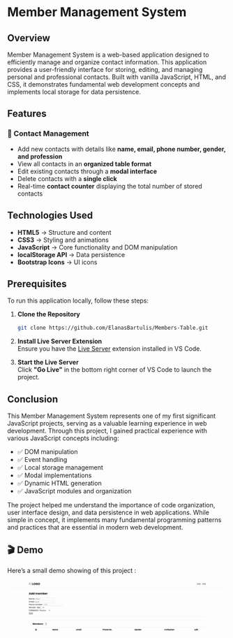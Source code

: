 # Member Management System

## Overview

Member Management System is a web-based application designed to efficiently manage and organize contact information. This application provides a user-friendly interface for storing, editing, and managing personal and professional contacts. Built with vanilla JavaScript, HTML, and CSS, it demonstrates fundamental web development concepts and implements local storage for data persistence.

## Features

### 📌 Contact Management

- Add new contacts with details like **name, email, phone number, gender, and profession**  
- View all contacts in an **organized table format**  
- Edit existing contacts through a **modal interface**  
- Delete contacts with a **single click**  
- Real-time **contact counter** displaying the total number of stored contacts 

## Technologies Used

- **HTML5** → Structure and content  
- **CSS3** → Styling and animations  
- **JavaScript** → Core functionality and DOM manipulation  
- **localStorage API** → Data persistence  
- **Bootstrap Icons** → UI icons  

## Prerequisites

To run this application locally, follow these steps:

1. **Clone the Repository**  
   ```bash
   git clone https://github.com/ElanasBartulis/Members-Table.git
   ```

2. **Install Live Server Extension**  
   Ensure you have the [Live Server](https://marketplace.visualstudio.com/items?itemName=ritwickdey.LiveServer) extension installed in VS Code.

3. **Start the Live Server**  
   Click **"Go Live"** in the bottom right corner of VS Code to launch the project.

## Conclusion

This Member Management System represents one of my first significant JavaScript projects, serving as a valuable learning experience in web development. Through this project, I gained practical experience with various JavaScript concepts including:

- ✅ DOM manipulation  
- ✅ Event handling  
- ✅ Local storage management  
- ✅ Modal implementations  
- ✅ Dynamic HTML generation  
- ✅ JavaScript modules and organization 

The project helped me understand the importance of code organization, user interface design, and data persistence in web applications. While simple in concept, it implements many fundamental programming patterns and practices that are essential in modern web development.

## 🎬 Demo  

Here’s a small demo showing of this project :

![Demo GIF](./gif/members-table.gif)

```

```
